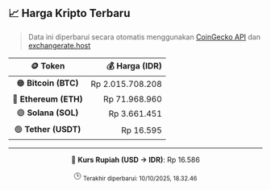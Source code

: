 

<!-- HARGA_KRIPTO -->
## 📈 Harga Kripto Terbaru

> Data ini diperbarui secara otomatis menggunakan [CoinGecko API](https://www.coingecko.com/) dan [exchangerate.host](https://exchangerate.host/)

<div align="center">

| 🪙 Token | 💰 Harga (IDR) |
|:------:|---------------:|
| 🟠 **Bitcoin (BTC)**   | Rp 2.015.708.208 |
| 🔵 **Ethereum (ETH)**  | Rp 71.968.960 |
| 🟣 **Solana (SOL)**    | Rp 3.661.451 |
| 🟢 **Tether (USDT)**   | Rp 16.595 |

---

💱 **Kurs Rupiah (USD → IDR)**: Rp 16.586

🕒 <sub>Terakhir diperbarui: 10/10/2025, 18.32.46</sub>

</div>
<!-- /HARGA_KRIPTO -->